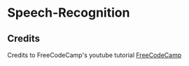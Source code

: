 # Speech-Recognition

## Credits

Credits to FreeCodeCamp's youtube tutorial [FreeCodeCamp](https://www.youtube.com/watch?v=mYUyaKmvu6Y&list=WL&index=21&t=40s) 
